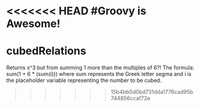 <<<<<<< HEAD
#Groovy is Awesome!
=======
# cubedRelations
Returns x^3 but from summing 1 more than the multiples of 6?!
The formula: sum(1 + 6 * (sum(i)))
where sum represents the Greek letter segma and i
is the placeholder variable representing the number
to be cubed.
>>>>>>> 15b4bb0d0bd731dda1776cad95b744856ccaf72e
